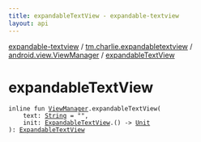 ```yaml
---
title: expandableTextView - expandable-textview
layout: api
---
```


<div class='api-docs-breadcrumbs'><a href="../../index.html">expandable-textview</a> / <a href="../index.html">tm.charlie.expandabletextview</a> / <a href="index.html">android.view.ViewManager</a> / <a href=".">expandableTextView</a></div>

# expandableTextView

<div class="signature"><code><span class="keyword">inline</span> <span class="keyword">fun </span><a href="https://developer.android.com/reference/android/view/ViewManager.html"><span class="identifier">ViewManager</span></a><span class="symbol">.</span><span class="identifier">expandableTextView</span><span class="symbol">(</span><br/>&nbsp;&nbsp;&nbsp;&nbsp;<span class="parameterName" id="tm.charlie.expandabletextview$expandableTextView(android.view.ViewManager, kotlin.String, kotlin.Function1((tm.charlie.expandabletextview.ExpandableTextView, kotlin.Unit)))/text">text</span><span class="symbol">:</span>&nbsp;<a href="https://kotlinlang.org/api/latest/jvm/stdlib/kotlin/-string/index.html"><span class="identifier">String</span></a>&nbsp;<span class="symbol">=</span>&nbsp;""<span class="symbol">, </span><br/>&nbsp;&nbsp;&nbsp;&nbsp;<span class="parameterName" id="tm.charlie.expandabletextview$expandableTextView(android.view.ViewManager, kotlin.String, kotlin.Function1((tm.charlie.expandabletextview.ExpandableTextView, kotlin.Unit)))/init">init</span><span class="symbol">:</span>&nbsp;<a href="../-expandable-text-view/index.html"><span class="identifier">ExpandableTextView</span></a><span class="symbol">.</span><span class="symbol">(</span><span class="symbol">)</span>&nbsp;<span class="symbol">-&gt;</span>&nbsp;<a href="https://kotlinlang.org/api/latest/jvm/stdlib/kotlin/-unit/index.html"><span class="identifier">Unit</span></a><br/><span class="symbol">)</span><span class="symbol">: </span><a href="../-expandable-text-view/index.html"><span class="identifier">ExpandableTextView</span></a></code></div>
